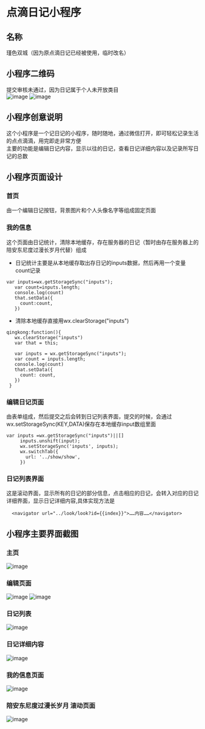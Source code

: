 # 点滴日记小程序

## 名称
 瑾色双城（因为原点滴日记已经被使用，临时改名）

## 小程序二维码
提交审核未通过，因为日记属于个人未开放类目<br  />
![image](https://github.com/879579620/MyResource/blob/master/diary/%E5%B0%8F%E7%A8%8B%E5%BA%8F%E7%A0%81%E5%B0%8F.jpg?raw=true)
![image](https://github.com/879579620/MyResource/blob/master/diary/%E7%89%88%E6%9C%AC%E4%BF%A1%E6%81%AF.png?raw=true)

## 小程序创意说明
这个小程序是一个记日记的小程序，随时随地，通过微信打开，即可轻松记录生活的点点滴滴，用完即走非常方便<br  />
主要的功能是编辑日记内容，显示以往的日记，查看日记详细内容以及记录所写日记的总数

## 小程序页面设计
### 首页
由一个编辑日记按钮，背景图片和个人头像名字等组成固定页面
### 我的信息
这个页面由日记统计，清除本地缓存，存在服务器的日记（暂时由存在服务器上的陪安东尼度过漫长岁月代替）组成<br  />
*  日记统计主要是从本地缓存取出存日记的inputs数据，然后再用一个变量count记录
 ```
 var inputs=wx.getStorageSync("inputs");
    var count=inputs.length;
    console.log(count)
    that.setData({
      count:count,
    })
 ```
* 清除本地缓存直接用wx.clearStorage("inputs")
 ```
qingkong:function(){
    wx.clearStorage("inputs")
    var that = this;

    var inputs = wx.getStorageSync("inputs");
    var count = inputs.length;
    console.log(count)
    that.setData({
      count: count,
    })
  }
 ```
### 编辑日记页面
由表单组成，然后提交之后会转到日记列表界面，提交的时候，会通过wx.setStorageSync(KEY,DATA)保存在本地缓存input数组里面<br  />
 ```
 var inputs =wx.getStorageSync("inputs")||[]
      inputs.unshift(input);
      wx.setStorageSync('inputs', inputs);
      wx.switchTab({
        url: '../show/show',
      })
 ```
### 日记列表界面
这是滚动界面，显示所有的日记的部分信息，点击相应的日记，会转入对应的日记详细界面，显示日记详细内容,具体实现方法是
```
  <navigator url="../look/look?id={{index}}">……内容……</navigator>
```
## 小程序主要界面截图
### 主页
![image](https://github.com/879579620/MyResource/blob/master/diary/%E9%A6%96%E9%A1%B5.jpg?raw=true)

### 编辑页面
![image](https://github.com/879579620/MyResource/blob/master/diary/%E7%BC%96%E8%BE%91%E6%97%A5%E8%AE%B0%E7%95%8C%E9%9D%A2.png?raw=true)
![image](https://github.com/879579620/MyResource/blob/master/diary/%E7%BC%96%E8%BE%91%E6%97%A5%E8%AE%B0%E5%86%85%E5%AE%B9.png?raw=true)

### 日记列表
![image](https://github.com/879579620/MyResource/blob/master/diary/%E6%97%A5%E8%AE%B0%E5%88%97%E8%A1%A8.png?raw=true)
### 日记详细内容
![image](https://github.com/879579620/MyResource/blob/master/diary/%E6%97%A5%E8%AE%B0%E5%86%85%E5%AE%B9.png?raw=true)
### 我的信息页面
![image](https://github.com/879579620/MyResource/blob/master/diary/%E6%88%91%E7%9A%84%E4%BF%A1%E6%81%AF.png?raw=true)

### 陪安东尼度过漫长岁月 滚动页面
![image](https://github.com/879579620/MyResource/blob/master/diary/%E9%99%AA%E5%AE%89%E4%B8%9C%E5%B0%BC%E5%BA%A6%E8%BF%87%E6%BC%AB%E9%95%BF%E5%B2%81%E6%9C%88%20%E6%BB%9A%E5%8A%A8%E7%95%8C%E9%9D%A2.png?raw=true)
